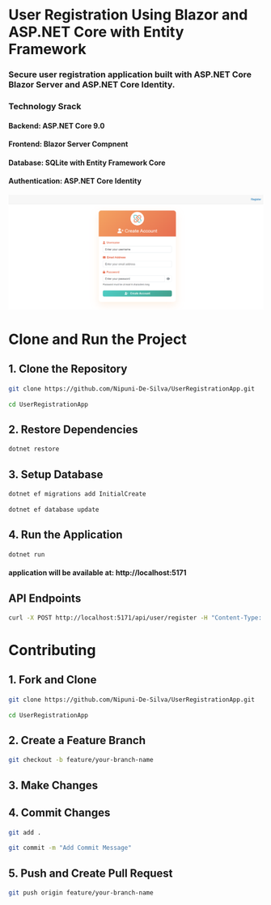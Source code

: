 # User Registration Using Blazor and ASP.NET Core with Entity Framework

### Secure user registration application built with ASP.NET Core Blazor Server and ASP.NET Core Identity.

### Technology Srack
#### Backend: ASP.NET Core 9.0
#### Frontend: Blazor Server Compnent
#### Database: SQLite with Entity Framework Core
#### Authentication: ASP.NET Core Identity

![Registration Form](Screenshots/ui1.PNG)

# Clone and Run the Project

## 1. Clone the Repository
```bash
git clone https://github.com/Nipuni-De-Silva/UserRegistrationApp.git
```

```bash
cd UserRegistrationApp
```

## 2. Restore Dependencies
```bash
dotnet restore
```

## 3. Setup Database
```bash
dotnet ef migrations add InitialCreate
```

```bash
dotnet ef database update
```

## 4. Run the Application
```bash
dotnet run
```

#### application will be available at: http://localhost:5171


## API Endpoints

```bash
curl -X POST http://localhost:5171/api/user/register -H "Content-Type: application/json" -d '{"username":"testuser","email":"test@example.com","password":"Test@123"}'
```

# Contributing

## 1. Fork and Clone

```bash
git clone https://github.com/Nipuni-De-Silva/UserRegistrationApp.git
```

```bash
cd UserRegistrationApp
```

## 2. Create a Feature Branch

```bash
git checkout -b feature/your-branch-name
```

## 3. Make Changes

## 4. Commit Changes

```bash
git add .
```

```bash
git commit -m "Add Commit Message"
```

## 5. Push and Create Pull Request

```bash
git push origin feature/your-branch-name
```
